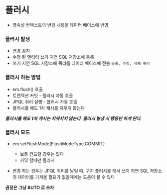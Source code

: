# 플러시

- 영속성 컨텍스트의 변경 내용을 데이터 베이스에 반영

### 플러시 발생
- 변경 감지
- 수정 된 엔티티 쓰기 지연 SQL 저장소에 등록
- 쓰기 지연 SQL 저장소에 쿼리를 데이터 베이스에 전송
    `등록, 수정, 삭제 쿼리`

### 플러시 하는 방법
- em.flush() 호출
- 트랜잭션 커밋 - 플러시 자동 호출
- JPQL 쿼리 실행 - 플러시 자동 호출
- 플러시를 해도 1차 캐시를 지우지 않는다

_**플러시를 해도 1차 캐시는 지워지지 않는다.
플러시 발생 시 행동만 하게 된다.**_

### 플러시 모드
- em.setFlushMode(FlushModeType.COMMIT)
    - 보통 건드릴 경우는 없다
    - 커밋 할때만 플러시
    
- 변경 하는 경우는 JPQL 쿼리를 날릴 때, 구지 플러시를 해서
쓰지 지연 SQL 저장소의 데이터를 가져올 필요가 없을때에는 도움이 될 수 있다

**권장은 그냥 AUTO 로 쓰자**
